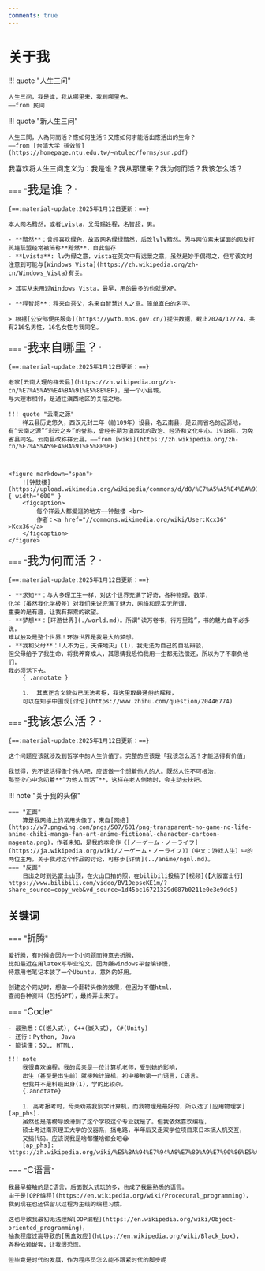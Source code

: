 ```yaml
---
comments: true
---
```

# 关于我

!!! quote "人生三问"

    人生三问，我是谁，我从哪里来，我到哪里去。
    ——from 民间
    
!!! quote "新人生三问"

    人生三問，人為何而活？應如何生活？又應如何才能活出應活出的生命？
    ——from [台湾大学 孫效智](https://homepage.ntu.edu.tw/~ntulec/forms/sun.pdf)

我喜欢将人生三问定义为：我是谁？我从那里来？我为何而活？我该怎么活？

===  "<font size="5">我是谁？</font>"

    {==:material-update:2025年1月12日更新：==}

    本人网名黯然，或者Lvista，父母赐姓程，名智超，男。

    - **黯然**：曾经喜欢绿色，故取网名绿绿黯然，后改lvlv黯然。因与两位素未谋面的网友打英雄联盟经常被简称**黯然**，自此留存
    - **Lvista**: lv为绿之意，vista在英文中有远景之意，虽然是妙手偶得之，但写该文时注意到可能与[Windows Vista](https://zh.wikipedia.org/zh-cn/Windows_Vista)有关。

    > 其实从未用过Windows Vista，最早，用的最多的也就是XP。

    - **程智超**：程来自吾父，名来自智慧过人之意。简单直白的名字。

    > 根据[公安部便民服务](https://ywtb.mps.gov.cn/)提供数据，截止2024/12/24，共有216名男性，16名女性与我同名。

===  "<font size="5">我来自哪里？</font>"

    {==:material-update:2025年1月12日更新：==}
    
    老家[云南大理的祥云县](https://zh.wikipedia.org/zh-cn/%E7%A5%A5%E4%BA%91%E5%8E%BF)，是一个小县城，
    与大理市相邻，是通往滇西地区的关隘之地。

    !!! quote "云南之源"
        祥云县历史悠久，西汉元封二年（前109年）设县，名云南县，是云南省名的起源地，有“云南之源”“彩云之乡”的誉称，曾经长期为滇西北的政治、经济和文化中心。1918年，为免省县同名，云南县改称祥云县。——from [wiki](https://zh.wikipedia.org/zh-cn/%E7%A5%A5%E4%BA%91%E5%8E%BF)

    

    <figure markdown="span">
        ![钟鼓楼](https://upload.wikimedia.org/wikipedia/commons/d/d8/%E7%A5%A5%E4%BA%91%E5%8E%BF%E9%92%9F%E9%BC%93%E6%A5%BC_4_%28cropped%29.jpg){ width="600" }
        <figcaption> 
            每个祥云人都爱逛的地方——钟鼓楼 <br>
            作者：<a href="//commons.wikimedia.org/wiki/User:Kcx36" >Kcx36</a>
        </figcaption>
    </figure>

===  "<font size="5">我为何而活？</font>"

    {==:material-update:2025年1月12日更新：==}
    
    - **求知**：与大多理工生一样，对这个世界充满了好奇，各种物理，数学，
    化学（虽然我化学极差）对我们来说充满了魅力，网络和现实无所谓，
    重要的是有趣，让我有探索的欲望。
    - **梦想**：[环游世界](./world.md)。所谓“读万卷书，行万里路”，书的魅力自不必多说，
    难以触及是整个世界！环游世界是我最大的梦想。
    - **我和父母**：「人不为己，天诛地灭」(1)，我无法为自己的自私辩驳，
    但父母给予了我生命，将我养育成人，其恩情我恐怕我用一生都无法偿还，所以为了不辜负他们，
    我必须活下去。
        { .annotate }

        1.  其真正含义貌似已无法考据，我这里取最通俗的解释，
        可以在知乎中围观[讨论](https://www.zhihu.com/question/20446774)

===  "<font size="5">我该怎么活？</font>"

    {==:material-update:2025年1月12日更新：==}

    这个问题应该就涉及到哲学中的人生价值了。完整的应该是「我该怎么活？才能活得有价值」

    我觉得，先不说活得像个伟人吧，应该做一个想着他人的人。既然人性不可根治，
    那至少心中念叨着**“为他人而活”**，这样在老人倒地时，会主动去扶吧。

!!! note "关于我的头像"

    === "正面"
        算是我网络上的常用头像了，来自[网络](https://w7.pngwing.com/pngs/507/601/png-transparent-no-game-no-life-anime-chibi-manga-fan-art-anime-fictional-character-cartoon-magenta.png)，作者未知，是我的本命作《[ノーゲーム・ノーライフ](https://ja.wikipedia.org/wiki/ノーゲーム・ノーライフ)》（中文：游戏人生）中的两位主角。关于我对这个作品的讨论，可移步[详情](../anime/ngnl.md)。
    === "反面"
        日出之时到达富士山顶，在火山口拍的照，在bilibili投稿了[视频](【大阪富士行】 https://www.bilibili.com/video/BV1DepseKE1m/?share_source=copy_web&vd_source=1d45bc16721329d087b0211e0e3e9de5)

## 关键词

=== "<font size="4">折腾</font>"

    爱折腾，有时候会因为一个小问题而特意去折腾，
    比如最近在用latex写毕业论文，因为嫌windows平台编译慢，
    特意用老笔记本装了一个Ubuntu，意外的好用。

    创建这个网站时，想做一个翻转头像的效果，但因为不懂html，
    查阅各种资料（包括GPT），最终弄出来了。

=== "<font size="4">Code</font>"

    - 最熟悉：C(嵌入式), C++(嵌入式), C#(Unity)
    - 还行：Python, Java
    - 能读懂：SQL, HTML,

    !!! note 
        我很喜欢编程。我的母亲是一位计算机老师，受到她的影响，
        出生（甚至是出生前）就接触计算机，初中接触第一门语言，C语言。
        但我并不是科班出身(1)，学的比较杂。
        {.annotate}

        1. 高考报考时，母亲劝戒我别学计算机，而我物理是最好的，所以选了[应用物理学][ap_phs].
        虽然也是落榜导致滑到了这个学校这个专业就是了。但我依然喜欢编程，
        硕士考进南京理工大学的仪器系，搞电路，半年后又走双学位项目来日本搞人机交互，
        又搞代码。应该说我是啥都懂啥都会吧😂
        [ap_phs]: https://zh.wikipedia.org/wiki/%E5%BA%94%E7%94%A8%E7%89%A9%E7%90%86%E5%AD%A6

=== "<font size="4">C语言</font>"

    我最早接触的是C语言，后面嵌入式玩的多，也成了我最熟悉的语言。
    由于是[OPP编程](https://en.wikipedia.org/wiki/Procedural_programming)，
    我到现在也还保留以过程为主线的编程习惯。

    这也导致我最初无法理解[OOP编程](https://en.wikipedia.org/wiki/Object-oriented_programming)，
    抽象程度过高导致的[黑盒效应](https://en.wikipedia.org/wiki/Black_box)，
    各种依赖嵌套，让我很恐慌。

    但毕竟是时代的发展，作为程序员怎么能不跟紧时代的脚步呢
    